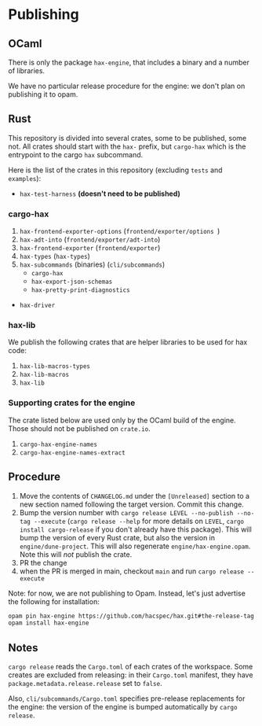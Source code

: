 # Publishing

## OCaml

There is only the package `hax-engine`, that includes a binary and a
number of libraries.

We have no particular release procedure for the engine: we don't plan
on publishing it to opam.

## Rust

This repository is divided into several crates, some to be published,
some not. All crates should start with the `hax-` prefix, but
`cargo-hax` which is the entrypoint to the cargo `hax` subcommand.

Here is the list of the crates in this repository (excluding `tests`
and `examples`):

- `hax-test-harness` **(doesn't need to be published)**

### cargo-hax

1. `hax-frontend-exporter-options` (`frontend/exporter/options `)
2. `hax-adt-into` (`frontend/exporter/adt-into`)
3. `hax-frontend-exporter` (`frontend/exporter`)
4. `hax-types` (`hax-types`)
5. `hax-subcommands` (binaries) (`cli/subcommands`)
   - `cargo-hax`
   - `hax-export-json-schemas`
   - `hax-pretty-print-diagnostics`

- `hax-driver`

### hax-lib

We publish the following crates that are helper libraries to be used
for hax code:

1. `hax-lib-macros-types`
2. `hax-lib-macros`
3. `hax-lib`

### Supporting crates for the engine
The crate listed below are used only by the OCaml build of the
engine. Those should not be published on `crate.io`.

1. `cargo-hax-engine-names`
2. `cargo-hax-engine-names-extract`

## Procedure
 1. Move the contents of `CHANGELOG.md` under the `[Unreleased]` section to a new section named following the target version. Commit this change.
 2. Bump the version number with `cargo release LEVEL --no-publish --no-tag --execute` (`cargo release --help` for more details on `LEVEL`, `cargo install cargo-release` if you don't already have this package). This will bump the version of every Rust crate, but also the version in `engine/dune-project`. This will also regenerate `engine/hax-engine.opam`. Note this will *not* publish the crate.
 3. PR the change
 4. when the PR is merged in main, checkout `main` and run `cargo release --execute`

Note: for now, we are not publishing to Opam. Instead, let's just advertise the following for installation:
```bash
opam pin hax-engine https://github.com/hacspec/hax.git#the-release-tag
opam install hax-engine
```

## Notes
`cargo release` reads the `Cargo.toml` of each crates of the workspace.
Some creates are excluded from releasing: in their `Cargo.toml` manifest, they have `package.metadata.release.release` set to `false`.

Also, `cli/subcommands/Cargo.toml` specifies pre-release replacements for the engine: the version of the engine is bumped automatically by `cargo release`.
